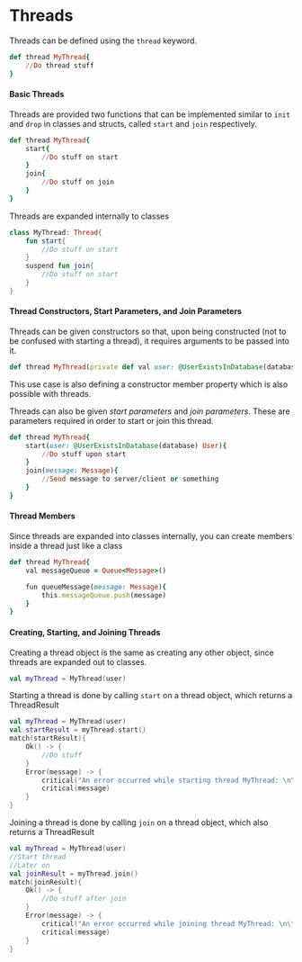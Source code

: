 # Threads
Threads can be defined using the `thread` keyword.
```ruby
def thread MyThread{
    //Do thread stuff
}
```
#### Basic Threads
Threads are provided two functions that can be implemented similar to `init` and `drop` in classes and structs, called `start` and `join` respectively.
```ruby
def thread MyThread{
    start{
        //Do stuff on start
    }
    join{
        //Do stuff on join
    }
}
```
Threads are expanded internally to classes
```kt
class MyThread: Thread{
    fun start{
        //Do stuff on start
    }
    suspend fun join{
        //Do stuff on start
    }
}
```
#### Thread Constructors, Start Parameters, and Join Parameters
Threads can be given constructors so that, upon being constructed (not to be confused with starting a thread), it requires arguments to be passed into it.
```ruby
def thread MyThread(private def val user: @UserExistsInDatabase(database) User)
```
This use case is also defining a constructor member property which is also possible with threads.

Threads can also be given *start parameters* and *join parameters*. These are parameters required in order to start or join this thread.
```ruby
def thread MyThread{
    start(user: @UserExistsInDatabase(database) User){
        //Do stuff upon start
    }
    join(message: Message){
        //Send message to server/client or something
    }
}
```

#### Thread Members
Since threads are expanded into classes internally, you can create members inside a thread just like a class
```ruby
def thread MyThread{
    val messageQueue = Queue<Message>()

    fun queueMessage(message: Message){
        this.messageQueue.push(message)
    }
}
```

#### Creating, Starting, and Joining Threads
Creating a thread object is the same as creating any other object, since threads are expanded out to classes.
```kt
val myThread = MyThread(user)
```
Starting a thread is done by calling `start` on a thread object, which returns a ThreadResult
```kt
val myThread = MyThread(user)
val startResult = myThread.start()
match(startResult){
    Ok() -> {
        //Do stuff
    }
    Error(message) -> {
        critical("An error occurred while starting thread MyThread: \n\t")
        critical(message)
    }
}
```
Joining a thread is done by calling `join` on a thread object, which also returns a ThreadResult
```kt
val myThread = MyThread(user)
//Start thread
//Later on
val joinResult = myThread.join()
match(joinResult){
    Ok() -> {
        //Do stuff after join
    }
    Error(message) -> {
        critical("An error occurred while joining thread MyThread: \n\t")
        critical(message)
    }
}
```
